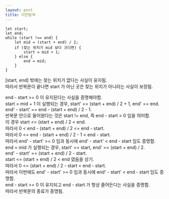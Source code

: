 ```yaml
---
layout: post
title: 이진탐색
---
```

```
let start;
let end;
while (start !== end) {
    let mid = (start + end) / 2;
    if (찾는 위치가 mid 보다 크다면) {
        start = mid + 1;
    } else {
        end = mid;
    }
}
```
[start, end] 밖에는 찾는 위치가 없다는 사실이 유지됨.  
따라서 반복문이 끝나면 start 가 아닌 곳은 찾는 위치가 아니라는 사실이 보장됨.  

end - start >= 0 이 유지된다는 사실을 증명해야함.  
start = mid + 1 이 실행되는 경우, start' == (start + end) / 2 + 1, end' == end.  
end' - start' == end - (start + end) / 2 - 1.  
반복문 안으로 들어왔다는 것은 start != end, 즉 end - start > 0 임을 의미함.  
이 경우 start <= (start + end) / 2 < end.  
따라서 0 < end - (start + end) / 2 <= end - start.  
따라서 0 <= end - (start + end) / 2 - 1 < end - start.  
따라서 end' - start' >= 0 임과 동시에 end' - start' < end - start 임도 증명함.  
end = mid 가 실행되는 경우, start' == start, end' == (start + end) / 2.  
end' - start' == (start + end) / 2 - start.  
start <= (start + end) / 2 < end 였음을 상기.  
따라서 0 <= (start + end) / 2 - start < end - start.  
따라서 이번에도 end' - start' >= 0 임과 동시에 end' - start' < end - start 임도 증명함.  
end - start >= 0 이 유지되고 end - start 가 항상 줄어든다는 사실을 증명함.  
따라서 반복문의 종료가 증명됨.  
